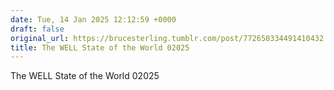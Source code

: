 ```yaml
---
date: Tue, 14 Jan 2025 12:12:59 +0000
draft: false
original_url: https://brucesterling.tumblr.com/post/772650334491410432
title: The WELL State of the World 02025
---
```


The WELL State of the World 02025